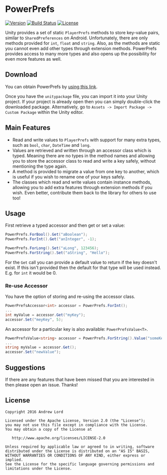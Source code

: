 # PowerPrefs

[![Version](https://img.shields.io/badge/Version-v0.1.1-blue.svg)](https://github.com/andrewlord1990/unity-powerprefs/releases/latest)
[![Build Status](https://travis-ci.org/andrewlord1990/unity-powerprefs.svg?branch=master)](https://travis-ci.org/andrewlord1990/unity-powerprefs)
[![License](https://img.shields.io/badge/license-Apache%202.0-green.svg) ](https://github.com/andrewlord1990/unity-powerprefs/blob/master/LICENSE)

Unity provides a set of static `PlayerPrefs` methods to store key-value pairs, similar to `SharedPreferences` on Android. Unfortunately, there are only methods provided for `int`, `float` and `string`. Also, as the methods are static you cannot even add other types through extension methods. PowerPrefs provides access to many more types and also opens up the possibility for even more features as well.

## Download

You can obtain PowerPrefs by [using this link](https://github.com/andrewlord1990/unity-powerprefs/releases/download/v0.1.1/PowerPrefs.0.1.1.unitypackage).

Once you have the `unitypackage` file, you can import it into your Unity project. If your project is already open then you can simply double-click the downloaded package. Alternatively, go to `Assets -> Import Package -> Custom Package` within the Unity editor.

## Main Features

- Read and write values to `PlayerPrefs` with support for many extra types, such as `bool`, `char`, `DateTime` and `long`.
- Values are retrieved and written through an accessor class which is typed. Meaning there are no types in the method names and allowing you to store the accessor class to read and write a key safely, without mentioning the type again.
- A method is provided to migrate a value from one key to another, which is useful if you wish to rename one of your keys safely.
- The classes which read and write values contain instance methods, allowing you to add extra features through extension methods if you wish. Even better, contribute them back to the library for others to use too!

## Usage

First retrieve a typed accessor and then get or set a value:

```c#
PowerPrefs.ForBool().Get("aBoolean");
PowerPrefs.ForInt().Get("anInteger", -1);

PowerPrefs.ForLong().Set("aLong", 123456);
PowerPrefs.ForString().Set("aString", "Hello");
```

For the `Get` call you can provide a default value to return if the key doesn't exist. If this isn't provided then the default for that type will be used instead. E.g. for `int` it would be 0.

### Re-use Accessor

You have the option of storing and re-using the accessor class.

```c#
PowerPrefsAccessor<int> accessor = PowerPrefs.ForInt();
...
int myValue = accessor.Get("myKey");
accessor.Set("meyKey", 5);
```

An accessor for a particular key is also available: `PowerPrefsValue<T>`.

```c#
PowerPrefsValue<string> accessor = PowerPrefs.ForString().Value("someKey");
...
string myValue = accessor.Get();
accessor.Set("newValue");
```

## Suggestions

If there are any features that have been missed that you are interested in then please open an issue. Thanks!

## License

    Copyright 2016 Andrew Lord

    Licensed under the Apache License, Version 2.0 (the "License");
    you may not use this file except in compliance with the License.
    You may obtain a copy of the License at

       http://www.apache.org/licenses/LICENSE-2.0

    Unless required by applicable law or agreed to in writing, software
    distributed under the License is distributed on an "AS IS" BASIS,
    WITHOUT WARRANTIES OR CONDITIONS OF ANY KIND, either express or implied.
    See the License for the specific language governing permissions and
    limitations under the License.
